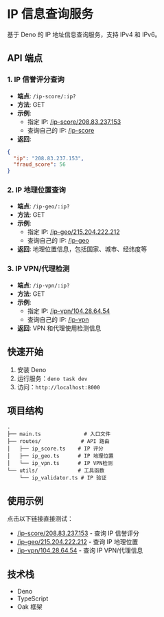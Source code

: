 # IP 信息查询服务

基于 Deno 的 IP 地址信息查询服务，支持 IPv4 和 IPv6。

## API 端点

### 1. IP 信誉评分查询
- **端点**: `/ip-score/:ip?`
- **方法**: GET
- **示例**: 
  - 指定 IP: [/ip-score/208.83.237.153](/ip-score/208.83.237.153)
  - 查询自己的 IP: [/ip-score](/ip-score)
- **返回**: 
```json
{
  "ip": "208.83.237.153",
  "fraud_score": 56
}
```

### 2. IP 地理位置查询
- **端点**: `/ip-geo/:ip?`
- **方法**: GET
- **示例**: 
  - 指定 IP: [/ip-geo/215.204.222.212](/ip-geo/215.204.222.212)
  - 查询自己的 IP: [/ip-geo](/ip-geo)
- **返回**: 地理位置信息，包括国家、城市、经纬度等

### 3. IP VPN/代理检测
- **端点**: `/ip-vpn/:ip?`
- **方法**: GET
- **示例**: 
  - 指定 IP: [/ip-vpn/104.28.64.54](/ip-vpn/104.28.64.54)
  - 查询自己的 IP: [/ip-vpn](/ip-vpn)
- **返回**: VPN 和代理使用检测信息

## 快速开始

1. 安装 Deno
2. 运行服务：`deno task dev`
3. 访问：`http://localhost:8000`

## 项目结构

```
.
├── main.ts              # 入口文件
├── routes/             # API 路由
│   ├── ip_score.ts    # IP 评分
│   ├── ip_geo.ts      # IP 地理位置
│   └── ip_vpn.ts      # IP VPN检测
└── utils/             # 工具函数
    └── ip_validator.ts # IP 验证
```

## 使用示例

点击以下链接直接测试：

- [/ip-score/208.83.237.153](/ip-score/208.83.237.153) - 查询 IP 信誉评分
- [/ip-geo/215.204.222.212](/ip-geo/215.204.222.212) - 查询 IP 地理位置
- [/ip-vpn/104.28.64.54](/ip-vpn/104.28.64.54) - 查询 IP VPN/代理信息

## 技术栈

- Deno
- TypeScript
- Oak 框架 